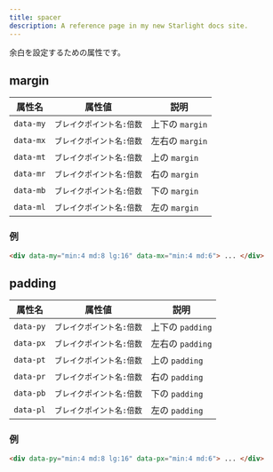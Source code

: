 ```yaml
---
title: spacer
description: A reference page in my new Starlight docs site.
---
```


余白を設定するための属性です。

## margin

| 属性名    | 属性値                    | 説明 |
| --------- | ------------------------- | ---- |
| `data-my` | `ブレイクポイント名:倍数` | 上下の `margin` |
| `data-mx` | `ブレイクポイント名:倍数` | 左右の `margin` |
| `data-mt` | `ブレイクポイント名:倍数` | 上の `margin` |
| `data-mr` | `ブレイクポイント名:倍数` | 右の `margin` |
| `data-mb` | `ブレイクポイント名:倍数` | 下の `margin` |
| `data-ml` | `ブレイクポイント名:倍数` | 左の `margin` |

### 例
```html [上下と左右のmargin]
<div data-my="min:4 md:8 lg:16" data-mx="min:4 md:6"> ... </div>
```

## padding

| 属性名    | 属性値                    | 説明 |
| --------- | ------------------------- | ---- |
| `data-py` | `ブレイクポイント名:倍数` | 上下の `padding` |
| `data-px` | `ブレイクポイント名:倍数` | 左右の `padding` |
| `data-pt` | `ブレイクポイント名:倍数` | 上の `padding` |
| `data-pr` | `ブレイクポイント名:倍数` | 右の `padding` |
| `data-pb` | `ブレイクポイント名:倍数` | 下の `padding` |
| `data-pl` | `ブレイクポイント名:倍数` | 左の `padding` |


### 例
```html
<div data-py="min:4 md:8 lg:16" data-px="min:4 md:6"> ... </div>
```
